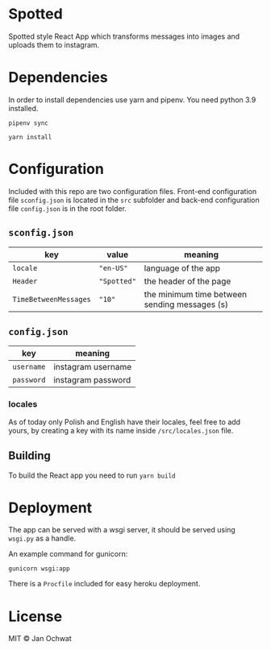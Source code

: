 # Spotted
Spotted style React App which transforms messages into images and uploads them to instagram.


# Dependencies

In order to install dependencies use yarn and pipenv.
You need python 3.9 installed.

```shell
pipenv sync
```

```shell
yarn install
```

# Configuration

Included with this repo are two configuration files.
Front-end configuration file `sconfig.json` is located in the `src` subfolder and back-end configuration file `config.json` is in the root folder.

## `sconfig.json`

| key                   | value       | meaning                                       |
|-----------------------|-------------|-----------------------------------------------|
| `locale`              | `"en-US"`   | language of the app                           |
| `Header`              | `"Spotted"` | the header of the page                        |
| `TimeBetweenMessages` | `"10"`      | the minimum time between sending messages (s) |

## `config.json`

| key        | meaning            |
|------------|--------------------|
| `username` | instagram username |
| `password` | instagram password |

### locales

As of today only Polish and English have their locales, feel free to add yours, by creating a key with its name inside `/src/locales.json` file.

## Building

To build the React app you need to run `yarn build`

# Deployment

The app can be served with a wsgi server, it should be served using `wsgi.py` as a handle.

An example command for gunicorn:

```shell
gunicorn wsgi:app
```

There is a `Procfile` included for easy heroku deployment.

# License

MIT © Jan Ochwat

